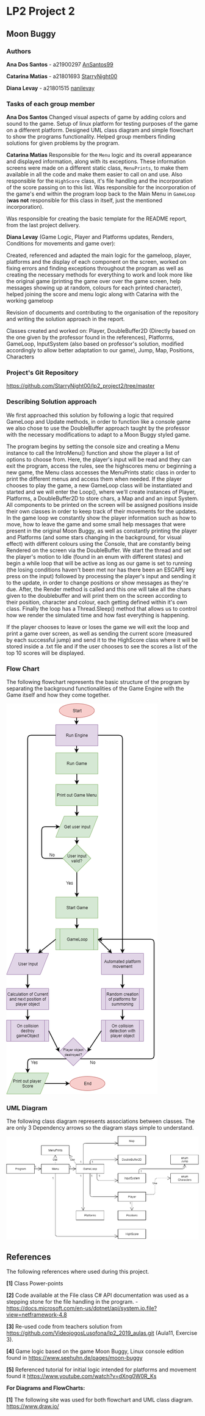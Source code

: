 # LP2 Project 2

## Moon Buggy

### Authors

**Ana Dos Santos** - a21900297 [AnSantos99](https://github.com/AnSantos99)

**Catarina Matias** - a21801693 [StarryNight00](https://github.com/StarryNight00)

**Diana Levay** - a21801515 [nanilevay](https://github.com/nanilevay)

### Tasks of each group member

**Ana Dos Santos**
Changed visual aspects of game by adding colors and sound to the game. Setup of linux platform for testing purposes of the game on a different platform. Designed UML class diagram and simple flowchart to show the programs functionality. Helped group members finding solutions for given problems by the program.

**Catarina Matias**
Responsible for the `Menu` logic and its overall appearance and displayed information, along with its exceptions. These information screens were made on a different static class, `MenuPrints`, to make them available in all the code and make them easier to call on and use. Also responsible for the `HighScore` class, it's file handling and the incorporation of the score passing on to this list. Was responsible for the incorporation of the game's end within the program loop back to the Main Menu in `GameLoop` (__was not__ responsible for this class in itself, just the mentioned incorporation).

Was responsible for creating the basic template for the README report, from the last project delivery.

**Diana Levay** (Game Logic, Player and Platforms updates, Renders, Conditions for movements and game over):

Created, referenced and adapted the main logic for the gameloop, player, platforms and the display of each component on the screen, worked on fixing errors and finding exceptions throughout the program as well as creating the necessary methods for everything to work and look more like the original game (printing the game over over the game screen, help messages showing up at random, colours for each printed character), helped joining the score and menu logic along with Catarina with the working gameloop

Revision of documents and contributing to the organisation of the repository and writing the solution approach in the report.

Classes created and worked on: Player, DoubleBuffer2D (Directly based on the one given by the professor found in the references), Platforms, GameLoop, InputSystem (also based on professor's solution, modified accordingly to allow better adaptation to our game), Jump, Map, Positions, Characters
### Project's Git Repository

<https://github.com/StarryNight00/lp2_project2/tree/master>

### Describing Solution approach

We first approached this solution by following a logic that required GameLoop and Update methods, in order to function like a console game we also chose to use the DoubleBuffer approach taught by the professor with the necessary modifications to adapt to a Moon Buggy styled game.

The program begins by setting the console size and creating a Menu instance to call the IntroMenu() function and show the player a list of options to choose from. Here, the player's input will be read and they can exit the program, access the rules, see the highscores menu or beginning a new game, the Menu class accesses the MenuPrints static class in order to print the different menus and access them when needed.
If the player chooses to play the game, a new GameLoop class will be instantiated and started and we will enter the Loop(), where we'll create instances of Player, Platforms, a DoubleBuffer2D to store chars, a Map and and an input System. All components to be printed on the screen will be assigned positions inside their own classes in order to keep track of their movements for the updates.
In the game loop we constantly show the player information such as how to move, how to leave the game and some small help messages that were present in the original Moon Buggy, as well as constantly printing the player and Platforms (and some stars changing in the background, for visual effect) with different colours using the Console, that are constantly being Rendered on the screen via the DoubleBuffer.
We start the thread and set the player's motion to Idle (found in an enum with different states) and begin a while loop that will be active as long as our game is set to running (the losing conditions haven't been met nor has there been an ESCAPE key press on the input) followed by processing the player's input and sending it to the update, in order to change positions or show messages as they're due.
After, the Render method is called and this one will take all the chars given to the doublebuffer and will print them on the screen according to their position, character and colour, each getting defined within it's own class.
Finally the loop has a Thread.Sleep() method that allows us to control how we render the simulated time and how fast everything is happening.

If the player chooses to leave or loses the game we will exit the loop and print a game over screen, as well as sending the current score (measured by each successful jump) and send it to the HighScore class where it will be stored inside a .txt file and if the user chooses to see the scores a list of the top 10 scores will be displayed.



### Flow Chart

The following flowchart represents the basic structure of the program by separating the background functionalities of the Game Engine with the Game itself and how they come together.

![Flow Chart](programFlowChart.png)

### UML Diagram

The following class diagram represents associations between classes. The are only 3 Dependency arrows so the diagram stays simple to understand.

![UML Diagram](uml_proj2.png)

## References

The following references where used during this project.

**[1]** Class Power-points

**[2]** Code available at the File class C# API documentation was used as a stepping stone for the file handling in the program. - <https://docs.microsoft.com/en-us/dotnet/api/system.io.file?view=netframework-4.8>

**[3]** Re-used code from teachers solution from <https://github.com/VideojogosLusofona/lp2_2019_aulas.git> (Aula11, Exercise 3).

**[4]** Game logic based on the game Moon Buggy, Linux console edition found in <https://www.seehuhn.de/pages/moon-buggy>

**[5]** Referenced tutorial for initial logic intended for platforms and movement found it <https://www.youtube.com/watch?v=dXng0W0R_Ks>



**For Diagrams and FlowCharts:**

**[1]** The following site was used for both flowchart and UML class diagram.
<https://www.draw.io/>
